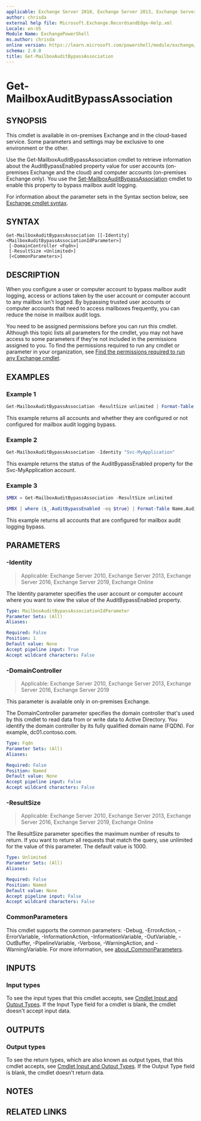 ```yaml
---
applicable: Exchange Server 2010, Exchange Server 2013, Exchange Server 2016, Exchange Server 2019, Exchange Online
author: chrisda
external help file: Microsoft.Exchange.RecordsandEdge-Help.xml
Locale: en-US
Module Name: ExchangePowerShell
ms.author: chrisda
online version: https://learn.microsoft.com/powershell/module/exchange/get-mailboxauditbypassassociation
schema: 2.0.0
title: Get-MailboxAuditBypassAssociation
---
```


# Get-MailboxAuditBypassAssociation

## SYNOPSIS
This cmdlet is available in on-premises Exchange and in the cloud-based service. Some parameters and settings may be exclusive to one environment or the other.

Use the Get-MailboxAuditBypassAssociation cmdlet to retrieve information about the AuditBypassEnabled property value for user accounts (on-premises Exchange and the cloud) and computer accounts (on-premises Exchange only). You use the [Set-MailboxAuditBypassAssociation](https://learn.microsoft.com/powershell/module/exchange/set-mailboxauditbypassassociation) cmdlet to enable this property to bypass mailbox audit logging.

For information about the parameter sets in the Syntax section below, see [Exchange cmdlet syntax](https://learn.microsoft.com/powershell/exchange/exchange-cmdlet-syntax).

## SYNTAX

```
Get-MailboxAuditBypassAssociation [[-Identity] <MailboxAuditBypassAssociationIdParameter>]
 [-DomainController <Fqdn>]
 [-ResultSize <Unlimited>]
 [<CommonParameters>]
```

## DESCRIPTION
When you configure a user or computer account to bypass mailbox audit logging, access or actions taken by the user account or computer account to any mailbox isn't logged. By bypassing trusted user accounts or computer accounts that need to access mailboxes frequently, you can reduce the noise in mailbox audit logs.

You need to be assigned permissions before you can run this cmdlet. Although this topic lists all parameters for the cmdlet, you may not have access to some parameters if they're not included in the permissions assigned to you. To find the permissions required to run any cmdlet or parameter in your organization, see [Find the permissions required to run any Exchange cmdlet](https://learn.microsoft.com/powershell/exchange/find-exchange-cmdlet-permissions).

## EXAMPLES

### Example 1
```powershell
Get-MailboxAuditBypassAssociation -ResultSize unlimited | Format-Table Name,AuditBypassEnabled
```

This example returns all accounts and whether they are configured or not configured for mailbox audit logging bypass.

### Example 2
```powershell
Get-MailboxAuditBypassAssociation -Identity "Svc-MyApplication"
```

This example returns the status of the AuditBypassEnabled property for the Svc-MyApplication account.

### Example 3
```powershell
$MBX = Get-MailboxAuditBypassAssociation -ResultSize unlimited

$MBX | where {$_.AuditBypassEnabled -eq $true} | Format-Table Name,AuditBypassEnabled
```

This example returns all accounts that are configured for mailbox audit logging bypass.

## PARAMETERS

### -Identity

> Applicable: Exchange Server 2010, Exchange Server 2013, Exchange Server 2016, Exchange Server 2019, Exchange Online

The Identity parameter specifies the user account or computer account where you want to view the value of the AuditBypassEnabled property.

```yaml
Type: MailboxAuditBypassAssociationIdParameter
Parameter Sets: (All)
Aliases:

Required: False
Position: 1
Default value: None
Accept pipeline input: True
Accept wildcard characters: False
```

### -DomainController

> Applicable: Exchange Server 2010, Exchange Server 2013, Exchange Server 2016, Exchange Server 2019

This parameter is available only in on-premises Exchange.

The DomainController parameter specifies the domain controller that's used by this cmdlet to read data from or write data to Active Directory. You identify the domain controller by its fully qualified domain name (FQDN). For example, dc01.contoso.com.

```yaml
Type: Fqdn
Parameter Sets: (All)
Aliases:

Required: False
Position: Named
Default value: None
Accept pipeline input: False
Accept wildcard characters: False
```

### -ResultSize

> Applicable: Exchange Server 2010, Exchange Server 2013, Exchange Server 2016, Exchange Server 2019, Exchange Online

The ResultSize parameter specifies the maximum number of results to return. If you want to return all requests that match the query, use unlimited for the value of this parameter. The default value is 1000.

```yaml
Type: Unlimited
Parameter Sets: (All)
Aliases:

Required: False
Position: Named
Default value: None
Accept pipeline input: False
Accept wildcard characters: False
```

### CommonParameters
This cmdlet supports the common parameters: -Debug, -ErrorAction, -ErrorVariable, -InformationAction, -InformationVariable, -OutVariable, -OutBuffer, -PipelineVariable, -Verbose, -WarningAction, and -WarningVariable. For more information, see [about_CommonParameters](https://go.microsoft.com/fwlink/p/?LinkID=113216).

## INPUTS

### Input types
To see the input types that this cmdlet accepts, see [Cmdlet Input and Output Types](https://go.microsoft.com/fwlink/p/?LinkId=616387). If the Input Type field for a cmdlet is blank, the cmdlet doesn't accept input data.

## OUTPUTS

### Output types
To see the return types, which are also known as output types, that this cmdlet accepts, see [Cmdlet Input and Output Types](https://go.microsoft.com/fwlink/p/?LinkId=616387). If the Output Type field is blank, the cmdlet doesn't return data.

## NOTES

## RELATED LINKS
